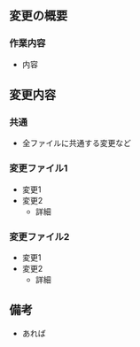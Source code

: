 ## 変更の概要
### 作業内容
* 内容

## 変更内容

### 共通
* 全ファイルに共通する変更など

### 変更ファイル1
* 変更1
* 変更2
  - 詳細

### 変更ファイル2
* 変更1
* 変更2
  - 詳細


## 備考
* あれば
